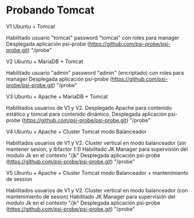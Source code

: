 # Probando Tomcat

V1 Ubuntu + Tomcat

   Habilitado usuario "tomcat" password "tomcat" con roles para manager
   Desplegada aplicación psi-probe (https://github.com/psi-probe/psi-probe.git) "/probe"

V2 Ubuntu + MariaDB + Tomcat

   Habilitado usuario "admin" password "admin" (encriptado) con roles para manager
   Desplegada aplicación psi-probe (https://github.com/psi-probe/psi-probe.git) "/probe"

V3 Ubuntu + Apache + MariaDB + Tomcat

   Habilitados usuarios de V1 y V2.
   Desplegado Apache para contenido estático y tomcat para contenido dinámico.
   Desplegada aplicación psi-probe (https://github.com/psi-probe/psi-probe.git) "/probe"

V4 Ubuntu + Apache + Cluster Tomcat modo Balanceador

   Habilitados usuarios de V1 y V2.
   Cluster vertical en modo balanceador (sin mantener sesion, y lbfactor 1:1)
   Habilitado JK Manager para supervisión del modulo Jk en el contexto "/jk"
   Desplegada aplicación psi-probe (https://github.com/psi-probe/psi-probe.git) "/probe"

V5 Ubuntu + Apache + Cluster Tomcat modo Balanceador + mantenimiento de session

   Habilitados usuarios de V1 y V2.
   Cluster vertical en modo balanceador (con mantenimiento de sesion)
   Habilitado JK Manager para supervisión del modulo Jk en el contexto "/jk"
   Desplegada aplicación psi-probe (https://github.com/psi-probe/psi-probe.git) "/probe"


